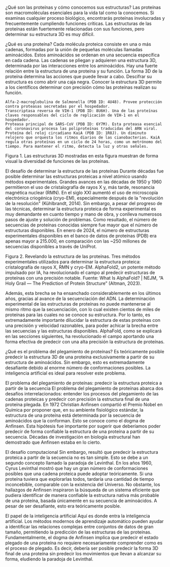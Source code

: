 ¿Qué son las proteínas y cómo conocemos sus estructuras?
Las proteínas son macromoléculas esenciales para la vida tal como la conocemos. Si examinas cualquier proceso biológico, encontrarás proteínas involucradas y frecuentemente cumpliendo funciones críticas. Las estructuras de las proteínas están fuertemente relacionadas con sus funciones, pero determinar su estructura 3D es muy difícil.

¿Qué es una proteína?
Cada molécula proteica consiste en una o más cadenas, formadas por la unión de pequeñas moléculas llamadas aminoácidos. Estos aminoácidos se ordenan en una secuencia específica en cada cadena. Las cadenas se pliegan y adquieren una estructura 3D, determinada por las interacciones entre los aminoácidos.
Hay una fuerte relación entre la estructura de una proteína y su función. La forma 3D de la proteína determina las acciones que puede llevar a cabo.
Descifrar su estructura es como abrir una caja negra. Conocer la estructura 3D permite a los científicos determinar con precisión cómo las proteínas realizan su función.

    Alfa-2-macroglobulina de Salmonella (PDB ID: 4U48). Provee protección contra proteasas secretadas por el hospedador.
    Transcriptasa reversa de VIH-1 (PDB ID: 8U6H). Una de las proteínas claves responsables del ciclo de replicación de VIH-1 en el hospedador.
    Proteasa principal de SARS-CoV (PDB ID: 6Y7M). Esta proteasa esencial del coronavirus procesa las poliproteínas traducidas del ARN viral.
    Proteína del reloj circadiano KaiA (PDB ID: 1R8J). Un diminuto relojero que orquesta los ritmos diarios de las cianobacterias. KaiA regula otras proteínas en un ciclo de 24 horas, como un metrónomo del tiempo. Para mantener el ritmo, detecta la luz y otras señales.
Figura 1. Las estructuras 3D mostradas en esta figura muestran de forma visual la diversidad de funciones de las proteínas.

El desafío de determinar la estructura de las proteínas
Durante décadas fue posible determinar las estructuras proteicas a nivel atómico usando métodos experimentales. Grandes avances en las décadas de 1950 y 1960 permitieron el uso de cristalografía de rayos X y, más tarde, resonancia magnética nuclear (RMN). En el siglo XXI aumentó el uso de microscopía electrónica criogénica (cryo-EM), especialmente después de la "revolución de la resolución" (Kühlbrandt, 2014).
Sin embargo, a pesar del progreso de las técnicas, determinar la estructura proteica de forma experimental es muy demandante en cuanto tiempo y mano de obra, y conlleva numerosos pasos de ajuste y solución de problemas. Como resultado, el número de secuencias de proteínas conocidas siempre fue mayor que el número de estructuras disponibles. En enero de 2024, el número de estructuras experimentales disponibles en el banco de datos de proteínas (PDB) era apenas mayor a 215.000, en comparación con las ~250 millones de secuencias disponibles a través de UniProt.

Figura 2. Revelando la estructura de las proteínas. Tres métodos experimentales utilizados para determinar la estructura proteica: cristalografía de rayos X, RMN y cryo-EM. AlphaFold2, un potente método impulsado por IA, ha revolucionado el campo al predecir estructuras de proteínas con una precisión notable. Fuente: What Is AlphaFold? | NEJM, “A Holy Grail — The Prediction of Protein Structure” (Altman, 2023).

Además, esta brecha se ha ensanchado considerablemente en los últimos años, gracias al avance de la secuenciación del ADN. La determinación experimental de las estructuras de proteínas no puede mantenerse al mismo ritmo que la secuenciación, con lo cual existen cientos de miles de proteínas para las cuales no se conoce su estructura.
Por lo tanto, es extremadamente importante dilucidar la estructura de estas proteínas con una precisión y velocidad razonables, para poder achicar la brecha entre las secuencias y las estructuras disponibles.
AlphaFold, como se explicará en las secciones siguientes, ha revolucionado el campo aportando una forma efectiva de predecir con una alta precisión la estructura de proteínas.

¿Qué es el problema del plegamiento de proteínas?
Es teóricamente posible predecir la estructura 3D de una proteína exclusivamente a partir de su estructura de aminoácidos. Sin embargo, esto es extremadamente desafiante debido al enorme número de conformaciones posibles. La inteligencia artificial es ideal para resolver este problema.

El problema del plegamiento de proteínas: predecir la estructura proteica a partir de la secuencia
El problema del plegamiento de proteínas abarca dos desafíos interrelacionados: entender los procesos del plegamiento de las cadenas proteicas y predecir con precisión la estructura final de una proteína plegada.
En 1972 Christian Anfinsen compartió el Premio Nobel en Química por proponer que, en su ambiente fisiológico estándar, la estructura de una proteína está determinada por la secuencia de aminoácidos que la conforman. Esto se conoce como el dogma de Anfinsen. 
Esta hipótesis fue importante por sugerir que deberíamos poder predecir de forma confiable la estructura de una proteína a partir de su secuencia. Décadas de investigación en biología estructural han demostrado que Anfinsen estaba en lo cierto.

El desafío computacional
Sin embargo, resultó que predecir la estructura proteica a partir de la secuencia no es tan simple. Esto se debe a un segundo concepto llamado la paradoja de Levinthal.
En los años 1960, Cyrus Levinthal mostró que hay un gran número de conformaciones posibles que una cadena proteica puede adoptar teóricamente. Si una proteína tuviera que explorarlas todos, tardaría una cantidad de tiempo inconcebible, comparable con la existencia del Universo.
No obstante, los hallazgos de Anfinsen inspiraron la búsqueda de un sistema eficiente que pudiera identificar de manera confiable la estructura nativa más probable de una proteína, basada únicamente en su secuencia de aminoácidos. A pesar de ser desafiante, esto era teóricamente posible.

El papel de la inteligencia artificial
Aquí es donde entra la inteligencia artificial. Los métodos modernos de aprendizaje automático pueden ayudar a identificar las relaciones complejas entre conjuntos de datos de gran tamaño, permitiendo la predicción de las estructuras de las proteínas.
Fundamentalmente, el dogma de Anfinsen implica que predecir el estado plegado de una proteína no requiere necesariamente comprender como es el proceso de plegado. Es decir, debería ser posible predecir la forma 3D final de una proteína sin predecir los movimientos que llevan a alcanzar su forma, eludiendo la paradoja de Levinthal.

